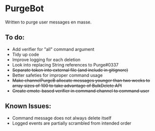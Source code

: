 # PurgeBot
Written to purge user messages en masse.

To do:
- 
- Add verifier for "all" command argument
- Tidy up code
- Improve logging for each deletion
- Look into replacing String references to Purge#0337
- ~~Separate token into external file (and include in gitignore)~~
- Better safeties for improper command usage
- ~~Make channelPurgeB allocate messages younger than two weeks to array sizes of 100 to take advantage of BulkDelete API~~
- ~~Create emote-based verifier in command channel to command user~~

Known Issues:
- 
- Command message does not always delete itself
- Logged events are partially scrambled from intended order